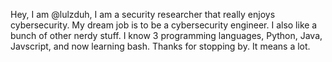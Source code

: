 Hey, I am @lulzduh, I am a security researcher that really enjoys cybersecurity. My dream job is to be a cybersecurity engineer. I also like a bunch of other nerdy stuff. I know 3 programming languages, Python, Java, Javscript, and now learning bash. Thanks for stopping by. It means a lot.
